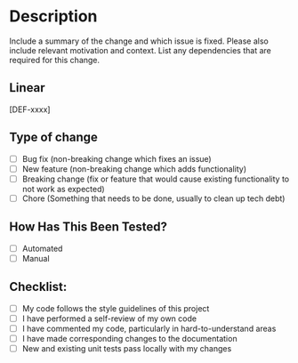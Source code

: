 # Description

Include a summary of the change and which issue is fixed. Please also include relevant motivation and context. List any dependencies that are required for this change.

## Linear

[DEF-xxxx]

## Type of change

- [ ] Bug fix (non-breaking change which fixes an issue)
- [ ] New feature (non-breaking change which adds functionality)
- [ ] Breaking change (fix or feature that would cause existing functionality to not work as expected)
- [ ] Chore (Something that needs to be done, usually to clean up tech debt)

## How Has This Been Tested?

- [ ] Automated
- [ ] Manual 

## Checklist:

- [ ] My code follows the style guidelines of this project
- [ ] I have performed a self-review of my own code
- [ ] I have commented my code, particularly in hard-to-understand areas
- [ ] I have made corresponding changes to the documentation
- [ ] New and existing unit tests pass locally with my changes
